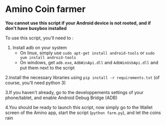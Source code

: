 # Amino Coin farmer
__You cannot use this script if your Android device is not rooted, and if don't have busybox installed__

To use this script, you'll need to :

1. Install adb on your system
    * On linux, simply use `sudo apt-get install android-tools` or `sudo yum install android-tools`
    * On windows, get `adb.exe`, `AdbWinApi.dll` and `AdbWinUsbApi.dll` and put them next to the script

2.Install the necessary libraries using `pip install -r requirements.txt` (of course, you'll need python 3)

3.If you haven't already, go to the developpements settings of your phone/tablet, and enable Android Debug Bridge (ADB)

4.You should be ready to launch this script, now simply go to the Wallet screen of the Amino app, start the script (`python farm.py`), and let the coins rain